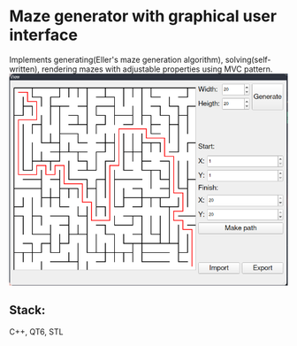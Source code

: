 # Maze generator with graphical user interface
Implements generating(Eller's maze generation algorithm), solving(self-written), rendering mazes with adjustable properties using MVC pattern.
![Maze](./Maze.png)
## Stack:
C++, QT6, STL
